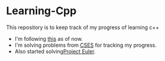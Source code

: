 # Learning-Cpp
This repository is to keep track of my progress of learning c++
- I'm following [this](https://www.greenteapress.com/thinkcpp/thinkCScpp.pdf) as of now.
- I'm solving problems from [CSES](https://cses.fi) for tracking my progress.
- Also started solving[Project Euler](https://projecteuler.net/).
